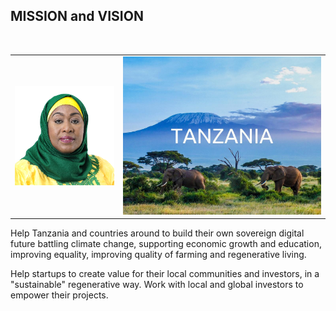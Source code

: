 ## MISSION and VISION

<br>

<style>
td, th {
   border: none!important;
}
</style>

|                             |                  |
| --------------------------- | ---------------- |
| ![](img/mama_samia_big.png) | ![](img/tnz.png) |


Help Tanzania and countries around to build their own sovereign digital future battling climate change, supporting economic growth and education, improving equality, improving quality of farming and regenerative living.

Help startups to create value for their local communities and investors, in a "sustainable" regenerative way. Work with local and global investors to empower their projects.